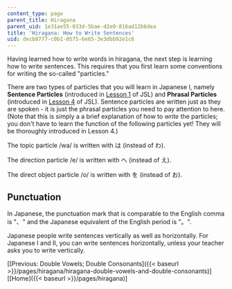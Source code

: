 ```yaml
---
content_type: page
parent_title: Hiragana
parent_uid: 1e31ae55-033d-5bae-d2e0-816ad12b6dea
title: 'Hiragana: How to Write Sentences'
uid: decb8777-c0b1-0575-6e65-3e3dbb92e1c6
---
```


Having learned how to write words in hiragana, the next step is learning how to write sentences. This requires that you first learn some conventions for writing the so-called "particles."

There are two types of particles that you will learn in Japanese I, namely **Sentence Particles** (introduced in [Lesson 1](/courses/21g-501-japanese-i-fall-2012/pages/online-resources/lesson-1) of JSL) and **Phrasal Particles** (introduced in [Lesson 4](/courses/21g-501-japanese-i-fall-2012/pages/online-resources/lesson-4) of JSL). Sentence particles are written just as they are spoken - it is just the phrasal particles you need to pay attention to here. (Note that this is simply a a brief explanation of how to _write_ the particles; you don't have to learn the function of the following particles yet! They will be thoroughly introduced in Lesson 4.)

The topic particle /wa/ is written with は (instead of わ).

The direction particle /e/ is written with へ (instead of え).

The direct object particle /o/ is written with を (instead of お).

Punctuation
-----------

In Japanese, the punctuation mark that is comparable to the English comma is "、" and the Japanese equivalent of the English period is "。".

Japanese people write sentences vertically as well as horizontally. For Japanese I and II, you can write sentences horizontally, unless your teacher asks you to write vertically.

  
\[[Previous: Double Vowels; Double Consonants]({{< baseurl >}}/pages/hiragana/hiragana-double-vowels-and-double-consonants)\]  
\[[Home]({{< baseurl >}}/pages/hiragana)\]